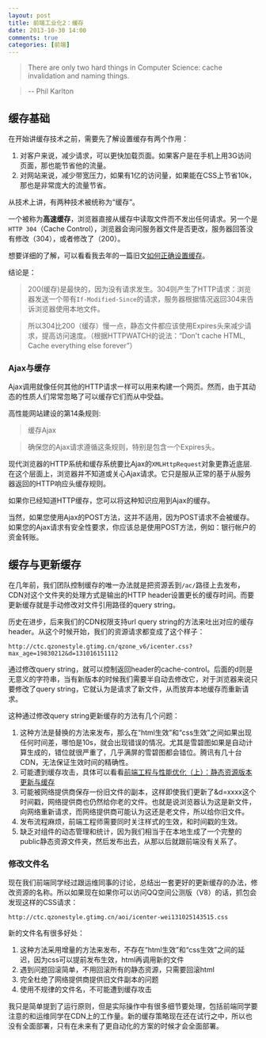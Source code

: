 ```yaml
---
layout: post
title: 前端工业化2：缓存
date: 2013-10-30 14:00
comments: true
categories: [前端]
---
```


> There are only two hard things in Computer Science: cache invalidation and naming things.

> -- Phil Karlton

<!--more-->

## 缓存基础

在开始讲缓存技术之前，需要先了解设置缓存有两个作用：

1. 对客户来说，减少请求，可以更快加载页面。如果客户是在手机上用3G访问页面，那也能节省他的流量。
2. 对网站来说，减少带宽压力，如果有1亿的访问量，如果能在CSS上节省10k，那也是非常庞大的流量节省。

从技术上讲，有两种技术被统称为“缓存”。

一个被称为**高速缓存**，浏览器直接从缓存中读取文件而不发出任何请求。另一个是`HTTP 304`（Cache Control），浏览器会询问服务器文件是否更改，服务器回答没有修改（304），或者修改了（200）。

想要详细的了解，可以看看我去年的一篇旧文[如何正确设置缓存](http://yuguo.us/weblog/send-the-correct-headers-to-leverage-browser-caching/)。

结论是：

> 200(缓存)是最快的，因为没有请求发生。304则产生了HTTP请求：浏览器发送一个带有`If-Modified-Since`的请求，服务器根据情况返回304来告诉浏览器使用本地文件。

> 所以304比200（缓存）慢一点，静态文件都应该使用Expires头来减少请求，提高访问速度。（根据HTTPWATCH的说法：“Don't cache HTML, Cache everything else forever”）

### Ajax与缓存

Ajax调用就像任何其他的HTTP请求一样可以用来构建一个网页。然而，由于其动态的性质人们常常忽略了可以缓存它们而从中受益。

高性能网站建设的第14条规则:

> 缓存Ajax

> 确保您的Ajax请求遵循这条规则，特别是包含一个Expires头。

现代浏览器的HTTP系统和缓存系统要比Ajax的`XMLHttpRequest`对象更靠近底层. 在这个层面上，浏览器并不知道或关心Ajax请求。它只是服从正常的基于从服务器返回的HTTP响应头缓存规则。

如果你已经知道HTTP缓存，您可以将这种知识应用到Ajax的缓存。

当然，如果您使用Ajax的POST方法，这并不适用，因为POST请求不会被缓存。如果您的Ajax请求有安全性要求，你应该总是使用POST方法，例如：银行帐户的资金转账。

## 缓存与更新缓存

在几年前，我们团队控制缓存的唯一办法就是把资源丢到`/ac/`路径上去发布，CDN对这个文件夹的处理方式是输出的HTTP header设置更长的缓存时间。而要更新缓存就是手动修改对文件引用路径的query string。

历史在进步，后来我们的CDN权限支持url query string的方法来吐出对应的缓存header。从这个时候开始，我们的资源请求都变成了这个样子：

    http://ctc.qzonestyle.gtimg.cn/qzone_v6/icenter.css?max_age=19830212&d=131016151112

通过修改query string，就可以控制返回header的cache-control。后面的d则是无意义的字符串，当有新版本的时候我们需要半自动去修改它，对于浏览器来说只要修改了query string，它就认为是请求了新文件，从而放弃本地缓存而重新请求。

这种通过修改query string更新缓存的方法有几个问题：

1. 这种方法是替换的方法来发布，那么在“html生效”和“css生效”之间如果出现任何时间差，哪怕是10s，就会出现错误的情况。尤其是雪碧图如果是自动计算生成的，错位就很严重了，几乎满屏的雪碧图都会错位。腾讯有几十台CDN，无法保证生效时间的精确性。
2. 可能遭到缓存攻击，具体可以看看[前端工程与性能优化（上）：静态资源版本更新与缓存](http://www.infoq.com/cn/articles/front-end-engineering-and-performance-optimization-part1)
3. 可能被网络提供商保存一份旧文件的副本，这样即使我们更新了&d=xxxx这个时间戳，网络提供商也仍然给你老的文件。也就是说浏览器认为这是新文件，向网络重新请求，而网络提供商可能认为这还是老文件，所以给你旧文件。
4. 发布流程麻烦，前端工程师需要同时关注样式的生效，和时间戳的生效。
5. 缺乏对组件的动态管理和统计，因为我们相当于在本地生成了一个完整的public静态资源文件夹，然后发布出去，从那以后就跟前端没有关系了。

### 修改文件名

现在我们前端同学经过跟运维同事的讨论，总结出一套更好的更新缓存的办法，修改资源的名称。所以如果现在如果你可以访问QQ空间公测版（V8）的话，抓包会发现这样的CSS请求：

    http://ctc.qzonestyle.gtimg.cn/aoi/icenter-wei131025143515.css

新的文件名有很多好处：

1. 这种方法采用增量的方法来发布，不存在“html生效”和“css生效”之间的延迟，因为css可以提前发布生效，html再调用新的文件
2. 遇到问题回滚简单，不用回滚所有的静态资源，只需要回滚html
3. 完全杜绝了网络提供商提供旧文件副本的问题
4. 使用不规律的文件名，不可能遭到缓存攻击

我只是简单提到了运行原则，但是实际操作中有很多细节要处理，包括前端同学要注意的和运维同学在CDN上的工作量。新的缓存策略现在还在试行之中，所以也没有全面部署，只有在未来有了更自动化的方案的时候才会全面部署。